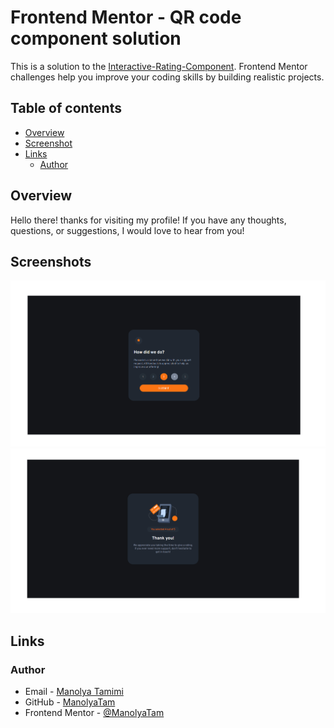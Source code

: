 # Frontend Mentor - QR code component solution

This is a solution to the [Interactive-Rating-Component](https://www.frontendmentor.io/challenges/interactive-rating-component-koxpeBUmI). Frontend Mentor challenges help you improve your coding skills by building realistic projects. 

## Table of contents

- [Overview](#overview)
- [Screenshot](#screenshot)
- [Links](#links)
  - [Author](#author)

## Overview
  Hello there!
  thanks for visiting my profile!
  If you have any thoughts, questions, or suggestions, I would love to hear from you!

## Screenshots

![Desktop form page (result)](./result/page1_result.png)
![Desktop submition page (result)](./result/page2_result.png)

## Links

  <!-- - [Solution URL](https://github.com/ManolyaTam/QR-Code-Component)
  - [Live Site URL](https://manolyatam.github.io/QR-Code-Component/) -->


### Author
  - Email - [Manolya Tamimi](tamimimanolya@gmail.com)
  - GitHub - [ManolyaTam](https://github.com/ManolyaTam/)
  - Frontend Mentor - [@ManolyaTam](https://www.frontendmentor.io/profile/ManolyaTam)
